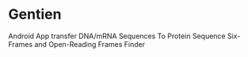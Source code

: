 # Gentien
Android App transfer DNA/mRNA Sequences To Protein Sequence Six-Frames and Open-Reading Frames Finder
